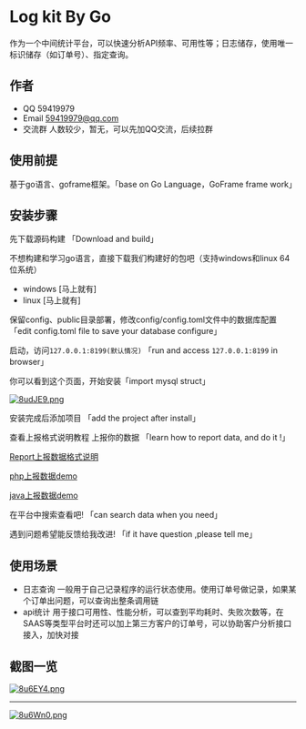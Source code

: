 # Log kit By Go

作为一个中间统计平台，可以快速分析API频率、可用性等；日志储存，使用唯一标识储存（如订单号）、指定查询。

## 作者

- QQ 59419979
- Email 59419979@qq.com
- 交流群 人数较少，暂无，可以先加QQ交流，后续拉群

## 使用前提

基于go语言、goframe框架。「base on Go Language，GoFrame frame work」

## 安装步骤

先下载源码构建 「Download and build」

不想构建和学习go语言，直接下载我们构建好的包吧（支持windows和linux 64位系统）

- windows [马上就有]
- linux [马上就有]

保留config、public目录部署，修改config/config.toml文件中的数据库配置「edit config.toml file to save your database configure」

启动，访问`127.0.0.1:8199(默认情况)`  「run and access `127.0.0.1:8199` in browser」

你可以看到这个页面，开始安装「import mysql struct」

[![8udJE9.png](https://s1.ax1x.com/2020/03/13/8udJE9.png)](https://imgchr.com/i/8udJE9)

安装完成后添加项目 「add the project after install」

查看上报格式说明教程 上报你的数据 「learn how to report data, and do it !」

[Report上报数据格式说明](./document/reportData.md)

[php上报数据demo](./document/reportCode/php.md)

[java上报数据demo](./document/reportCode/java.md)

在平台中搜索查看吧! 「can search data when you need」

遇到问题希望能反馈给我改进! 「if it have question ,please tell me」

## 使用场景

- 日志查询 一般用于自己记录程序的运行状态使用。使用订单号做记录，如果某个订单出问题，可以查询出整条调用链
- api统计  用于接口可用性、性能分析，可以查到平均耗时、失败次数等，在SAAS等类型平台时还可以加上第三方客户的订单号，可以协助客户分析接口接入，加快对接

## 截图一览

[![8u6EY4.png](https://s1.ax1x.com/2020/03/13/8u6EY4.png)](https://imgchr.com/i/8u6EY4)

--------

[![8u6Wn0.png](https://s1.ax1x.com/2020/03/13/8u6Wn0.png)](https://imgchr.com/i/8u6Wn0)
